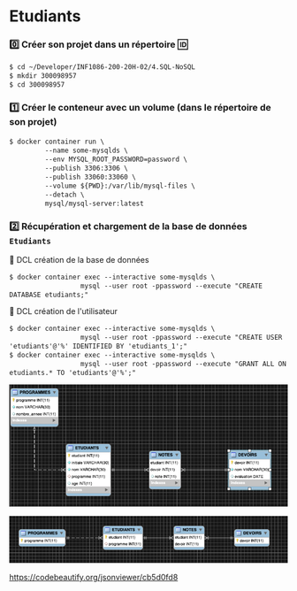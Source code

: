 # Etudiants

### :zero: Créer son projet dans un répertoire :id:

```
$ cd ~/Developer/INF1086-200-20H-02/4.SQL-NoSQL
$ mkdir 300098957
$ cd 300098957
```


### :one: Créer le conteneur avec un volume (dans le répertoire de son projet)

```
$ docker container run \
         --name some-mysqlds \
         --env MYSQL_ROOT_PASSWORD=password \
         --publish 3306:3306 \
         --publish 33060:33060 \
         --volume ${PWD}:/var/lib/mysql-files \
         --detach \
         mysql/mysql-server:latest
```

### :two: Récupération et chargement de la base de données `Etudiants`

:pushpin: DCL création de la base de données


```
$ docker container exec --interactive some-mysqlds \
                  mysql --user root -ppassword --execute "CREATE DATABASE etudiants;"
```

:pushpin: DCL création de l'utilisateur


```
$ docker container exec --interactive some-mysqlds \
                  mysql --user root -ppassword --execute "CREATE USER 'etudiants'@'%' IDENTIFIED BY 'etudiants_1';"
$ docker container exec --interactive some-mysqlds \
                  mysql --user root -ppassword --execute "GRANT ALL ON etudiants.* TO 'etudiants'@'%';"
```




![image](images/schema.png)


![image](images/pk-fk.png)


https://codebeautify.org/jsonviewer/cb5d0fd8
